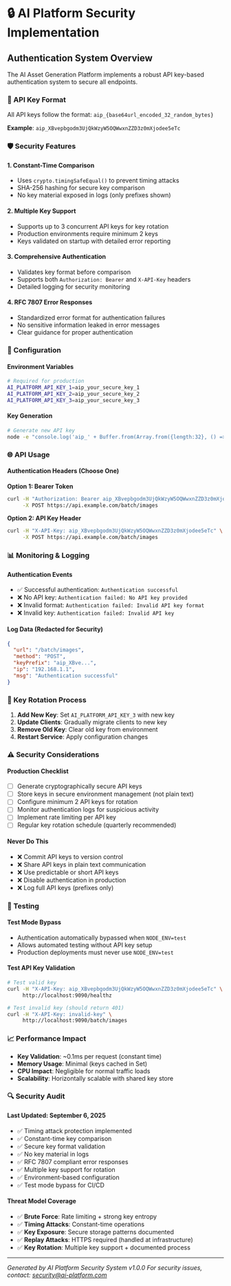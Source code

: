 # 🔒 AI Platform Security Implementation

## Authentication System Overview

The AI Asset Generation Platform implements a robust API key-based authentication system to secure all endpoints.

### 🔑 API Key Format

All API keys follow the format: `aip_{base64url_encoded_32_random_bytes}`

**Example**: `aip_XBvepbgodm3UjQkWzyW5OQWwxnZZD3z0mXjodee5eTc`

### 🛡️ Security Features

#### 1. **Constant-Time Comparison**
- Uses `crypto.timingSafeEqual()` to prevent timing attacks
- SHA-256 hashing for secure key comparison
- No key material exposed in logs (only prefixes shown)

#### 2. **Multiple Key Support**
- Supports up to 3 concurrent API keys for key rotation
- Production environments require minimum 2 keys
- Keys validated on startup with detailed error reporting

#### 3. **Comprehensive Authentication**
- Validates key format before comparison
- Supports both `Authorization: Bearer` and `X-API-Key` headers
- Detailed logging for security monitoring

#### 4. **RFC 7807 Error Responses**
- Standardized error format for authentication failures
- No sensitive information leaked in error messages
- Clear guidance for proper authentication

### 🔧 Configuration

#### Environment Variables
```bash
# Required for production
AI_PLATFORM_API_KEY_1=aip_your_secure_key_1
AI_PLATFORM_API_KEY_2=aip_your_secure_key_2
AI_PLATFORM_API_KEY_3=aip_your_secure_key_3
```

#### Key Generation
```bash
# Generate new API key
node -e "console.log('aip_' + Buffer.from(Array.from({length:32}, () => Math.floor(Math.random()*256))).toString('base64url'))"
```

### 🌐 API Usage

#### Authentication Headers (Choose One)

**Option 1: Bearer Token**
```bash
curl -H "Authorization: Bearer aip_XBvepbgodm3UjQkWzyW5OQWwxnZZD3z0mXjodee5eTc" \
     -X POST https://api.example.com/batch/images
```

**Option 2: API Key Header**
```bash
curl -H "X-API-Key: aip_XBvepbgodm3UjQkWzyW5OQWwxnZZD3z0mXjodee5eTc" \
     -X POST https://api.example.com/batch/images
```

### 📊 Monitoring & Logging

#### Authentication Events
- ✅ Successful authentication: `Authentication successful`
- ❌ No API key: `Authentication failed: No API key provided`
- ❌ Invalid format: `Authentication failed: Invalid API key format`
- ❌ Invalid key: `Authentication failed: Invalid API key`

#### Log Data (Redacted for Security)
```json
{
  "url": "/batch/images",
  "method": "POST",
  "keyPrefix": "aip_XBve...",
  "ip": "192.168.1.1",
  "msg": "Authentication successful"
}
```

### 🔄 Key Rotation Process

1. **Add New Key**: Set `AI_PLATFORM_API_KEY_3` with new key
2. **Update Clients**: Gradually migrate clients to new key
3. **Remove Old Key**: Clear old key from environment
4. **Restart Service**: Apply configuration changes

### ⚠️ Security Considerations

#### Production Checklist
- [ ] Generate cryptographically secure API keys
- [ ] Store keys in secure environment management (not plain text)
- [ ] Configure minimum 2 API keys for rotation
- [ ] Monitor authentication logs for suspicious activity
- [ ] Implement rate limiting per API key
- [ ] Regular key rotation schedule (quarterly recommended)

#### Never Do This
- ❌ Commit API keys to version control
- ❌ Share API keys in plain text communication
- ❌ Use predictable or short API keys
- ❌ Disable authentication in production
- ❌ Log full API keys (prefixes only)

### 🧪 Testing

#### Test Mode Bypass
- Authentication automatically bypassed when `NODE_ENV=test`
- Allows automated testing without API key setup
- Production deployments must never use `NODE_ENV=test`

#### Test API Key Validation
```bash
# Test valid key
curl -H "X-API-Key: aip_XBvepbgodm3UjQkWzyW5OQWwxnZZD3z0mXjodee5eTc" \
     http://localhost:9090/healthz

# Test invalid key (should return 401)
curl -H "X-API-Key: invalid-key" \
     http://localhost:9090/batch/images
```

### 📈 Performance Impact

- **Key Validation**: ~0.1ms per request (constant time)
- **Memory Usage**: Minimal (keys cached in Set)
- **CPU Impact**: Negligible for normal traffic loads
- **Scalability**: Horizontally scalable with shared key store

### 🔍 Security Audit

#### Last Updated: September 6, 2025
- ✅ Timing attack protection implemented
- ✅ Constant-time key comparison
- ✅ Secure key format validation
- ✅ No key material in logs
- ✅ RFC 7807 compliant error responses
- ✅ Multiple key support for rotation
- ✅ Environment-based configuration
- ✅ Test mode bypass for CI/CD

#### Threat Model Coverage
- ✅ **Brute Force**: Rate limiting + strong key entropy
- ✅ **Timing Attacks**: Constant-time operations
- ✅ **Key Exposure**: Secure storage patterns documented
- ✅ **Replay Attacks**: HTTPS required (handled at infrastructure)
- ✅ **Key Rotation**: Multiple key support + documented process

---

*Generated by AI Platform Security System v1.0.0*
*For security issues, contact: security@ai-platform.com*